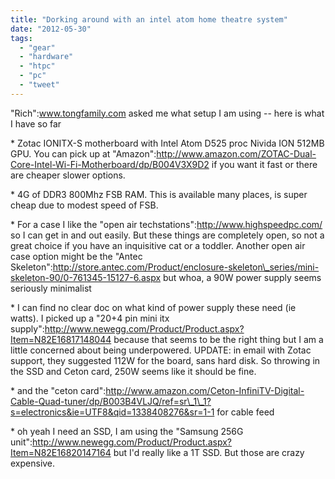 ```yaml
---
title: "Dorking around with an intel atom home theatre system"
date: "2012-05-30"
tags: 
  - "gear"
  - "hardware"
  - "htpc"
  - "pc"
  - "tweet"
---
```


"Rich":www.tongfamily.com asked me what setup I am using -- here is what I have so far

\* Zotac IONITX-S motherboard with Intel Atom D525 proc Nivida ION 512MB GPU. You can pick up at "Amazon":http://www.amazon.com/ZOTAC-Dual-Core-Intel-Wi-Fi-Motherboard/dp/B004V3X9D2 if you want it fast or there are cheaper slower options.

\* 4G of DDR3 800Mhz FSB RAM. This is available many places, is super cheap due to modest speed of FSB.

\* For a case I like the "open air techstations":http://www.highspeedpc.com/ so I can get in and out easily. But these things are completely open, so not a great choice if you have an inquisitive cat or a toddler. Another open air case option might be the "Antec Skeleton":http://store.antec.com/Product/enclosure-skeleton\_series/mini-skeleton-90/0-761345-15127-6.aspx but whoa, a 90W power supply seems seriously minimalist

\* I can find no clear doc on what kind of power supply these need (ie watts). I picked up a "20+4 pin mini itx supply":http://www.newegg.com/Product/Product.aspx?Item=N82E16817148044 because that seems to be the right thing but I am a little concerned about being underpowered. UPDATE: in email with Zotac support, they suggested 112W for the board, sans hard disk. So throwing in the SSD and Ceton card, 250W seems like it should be fine.

\* and the "ceton card":http://www.amazon.com/Ceton-InfiniTV-Digital-Cable-Quad-tuner/dp/B003B4VLJQ/ref=sr\_1\_1?s=electronics&ie=UTF8&qid=1338408276&sr=1-1 for cable feed

\* oh yeah I need an SSD, I am using the "Samsung 256G unit":http://www.newegg.com/Product/Product.aspx?Item=N82E16820147164 but I'd really like a 1T SSD. But those are crazy expensive.
